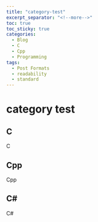 ```yaml
---
title: "category-test"
excerpt_separator: "<!--more-->"
toc: true
toc_sticky: true
categories:
  - Blog
  - C
  - Cpp
  - Programming
tags:
  - Post Formats
  - readability
  - standard
---
```


# category test
## C
C
## Cpp
Cpp
## C#
C#
